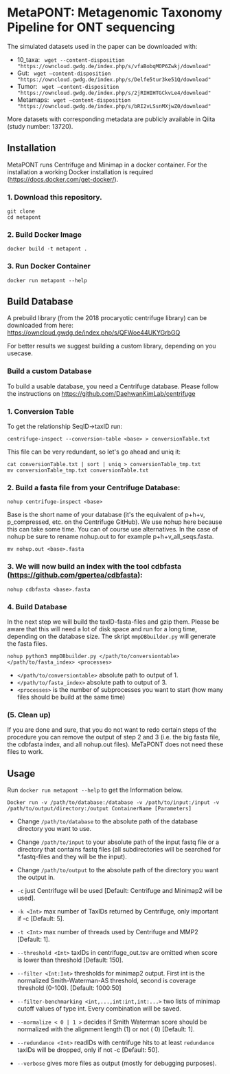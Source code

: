 # MetaPONT: Metagenomic Taxonomy Pipeline for ONT sequencing

The simulated datasets used in the paper can be downloaded with:
- 10_taxa:  ` wget --content-disposition "https://owncloud.gwdg.de/index.php/s/vfaBobqMOP6Zwkj/download"`
- Gut:      ` wget –content-disposition "https://owncloud.gwdg.de/index.php/s/Delfe5tur3ke51Q/download"`
- Tumor:    ` wget –content-disposition "https://owncloud.gwdg.de/index.php/s/2jRIHIHTGCkvLe4/download"`
- Metamaps: ` wget –content-disposition "https://owncloud.gwdg.de/index.php/s/bRI2vLSsnMXjwZ0/download"`

More datasets with corresponding metadata are publicly available in Qiita (study number: 13720).

## Installation

MetaPONT runs Centrifuge and Minimap in a docker container. For the installation a working Docker installation is
required (https://docs.docker.com/get-docker/).

### 1. Download this repository.

``` 
git clone 
cd metapont
```

### 2. Build Docker Image

```
docker build -t metapont .
```

### 3. Run Docker Container

```
docker run metapont --help
```

## Build Database

A prebuild library (from the 2018 procaryotic centrifuge library) can be downloaded from here:  https://owncloud.gwdg.de/index.php/s/QFWoe44UKYGrbGQ

For better results we suggest building a custom library, depending on you usecase.

### Build a custom Database
To build a usable database, you need a Centrifuge database. Please follow the instructions
on https://github.com/DaehwanKimLab/centrifuge

### 1. Conversion Table

To get the relationship SeqID->taxID run:

```
centrifuge-inspect --conversion-table <base> > conversionTable.txt
```

This file can be very redundant, so let's go ahead and uniq it:

```
cat conversionTable.txt | sort | uniq > conversionTable_tmp.txt
mv conversionTable_tmp.txt conversionTable.txt
```

### 2. Build a fasta file from your Centrifuge Database:

```
nohup centrifuge-inspect <base>
```

Base is the short name of your database (it's the equivalent of p+h+v, p_compressed, etc. on the Centrifuge GitHub). We
use nohup here because this can take some time. You can of course use alternatives. In the case of nohup be sure to
rename nohup.out to for example p+h+v_all_seqs.fasta.

```
mv nohup.out <base>.fasta
```

### 3. We will now build an index with the tool cdbfasta (https://github.com/gpertea/cdbfasta):

```
nohup cdbfasta <base>.fasta
```

### 4. Build Database

In the next step we will build the taxID-fasta-files and gzip them. Please be aware that this will need a lot of disk
space and run for a long time, depending on the database size. The skript `mmpDBbuilder.py` will generate the fasta
files.

```
nohup python3 mmpDBbuilder.py </path/to/conversiontable> </path/to/fasta_index> <processes>
```

* `</path/to/conversiontable>` absolute path to output of 1.
* `</path/to/fasta_index>` absolute path to output of 3.
* `<processes>` is the number of subprocesses you want to start (how many files should be build at the same time)

### (5. Clean up)

If you are done and sure, that you do not want to redo certain steps of the procedure you can remove the output of step
2 and 3 (i.e. the big fasta file, the cdbfasta index, and all nohup.out files). MeTaPONT does not need these files to
work.

## Usage

Run `docker run metapont --help` to get the Information below.

```
Docker run -v /path/to/database:/database -v /path/to/input:/input -v /path/to/output/directory:/output ContainerName [Parameters]
```

* Change `/path/to/database` to the absolute path of the database directory you want to use.
* Change `/path/to/input` to your absolute path of the input fastq file or a directory that contains fastq files (all
  subdirectories will be searched for *.fastq-files and they will be the input).
* Change `/path/to/output` to the absolute path of the directory you want the output in.

* `-c` just Centrifuge will be used [Default: Centrifuge and Minimap2 will be used].
* `-k <Int>` max number of TaxIDs returned by Centrifuge, only important if -c [Default: 5].
* `-t <Int>` max number of threads used by Centrifuge and MMP2 [Default: 1].
* `--threshold <Int>` taxIDs in centrifuge_out.tsv are omitted when score is lower than threshold [Default: 150].
* `--filter <Int:Int>` thresholds for minimap2 output. First int is the normalized Smith-Waterman-AS threshold, second
  is coverage threshold (0-100). [Default: 1000:50]
* `--filter-benchmarking <int,...,int:int,int:...>` two lists of minimap cutoff values of type int. Every combination
  will be saved.
* `--normalize < 0 | 1 >` decides if Smith Waterman score should be normalized with the alignment length (1) or not (
  0) [Default: 1].
* `--redundance <Int>` readIDs with centrifuge hits to at least `redundance` taxIDs will be dropped, only if not
  -c [Default: 50].
* `--verbose` gives more files as output (mostly for debugging purposes).

